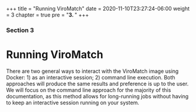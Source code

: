 +++
title = "Running ViroMatch"
date = 2020-11-10T23:27:24-06:00
weight = 3
chapter = true
pre = "<b>3. </b>"
+++

### Section 3

# Running ViroMatch

There are two general ways to interact with the ViroMatch image using Docker: 1) as an interactive session; 2) command line execution. Both approaches will produce the same results and preference is up to the user. We will focus on the command line approach for the majority of this documentation, as this method allows for long-running jobs without having to keep an interactive session running on your system.
